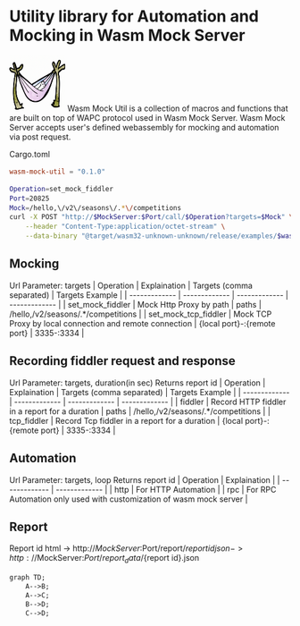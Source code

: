 
Utility library for Automation and Mocking in Wasm Mock Server
===========================

<!-- ![alt text for screen readers](/crates/wasm-mock-util/hammock-min.png "Text to show on mouseover" | width=100) -->
<img src="https://github.com/wasmmock/wasm_mock_rust/blob/main/hammock-min.png" width="100" height="100">
Wasm Mock Util is a collection of macros and functions that are built on top of WAPC protocol used in Wasm Mock Server. Wasm Mock Server accepts user's defined webassembly for mocking and automation via post request.

Cargo.toml
```toml
wasm-mock-util = "0.1.0"
```

```bash
Operation=set_mock_fiddler
Port=20825
Mock=/hello,\/v2\/seasons\/.*\/competitions
curl -X POST "http://$MockServer:$Port/call/$Operation?targets=$Mock" \
	--header "Content-Type:application/octet-stream" \
	--data-binary "@target/wasm32-unknown-unknown/release/examples/$wasm_file.wasm"
```
## Mocking
Url Parameter: targets
| Operation  | Explaination | Targets (comma separated) | Targets Example | 
| ------------- | ------------- | ------------- | ------------- |
| set_mock_fiddler  | Mock Http Proxy by path  | paths | /hello,\/v2\/seasons\/.*\/competitions |
| set_mock_tcp_fiddler  | Mock TCP Proxy by local connection and remote connection | {local port}-:{remote port}  | 3335-:3334 |

## Recording fiddler request and response
Url Parameter: targets, duration(in sec)
Returns report id
| Operation  | Explaination | Targets (comma separated) | Targets Example |
| ------------- | ------------- | ------------- | ------------- |
| fiddler  | Record HTTP fiddler in a report for a duration | paths | /hello,\/v2\/seasons\/.*\/competitions |
| tcp_fiddler  | Record Tcp fiddler in a report for a duration | {local port}-:{remote port}  | 3335-:3334 |

## Automation
Url Parameter: targets, loop
Returns report id
| Operation  | Explaination |
| ------------- | ------------- |
| http  | For HTTP Automation | 
| rpc  | For RPC Automation only used with customization of wasm mock server |

## Report
Report id 
html -> http://$MockServer:$Port/report/${report id}
json -> http://$MockServer:$Port/report_data/${report id}.json


```mermaid
graph TD;
    A-->B;
    A-->C;
    B-->D;
    C-->D;
```